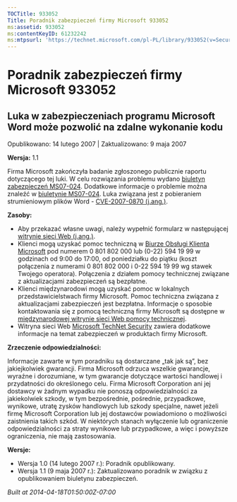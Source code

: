 ```yaml
---
TOCTitle: 933052
Title: Poradnik zabezpieczeń firmy Microsoft 933052
ms:assetid: 933052
ms:contentKeyID: 61232242
ms:mtpsurl: 'https://technet.microsoft.com/pl-PL/library/933052(v=Security.10)'
---
```


Poradnik zabezpieczeń firmy Microsoft 933052
============================================

Luka w zabezpieczeniach programu Microsoft Word może pozwolić na zdalne wykonanie kodu
--------------------------------------------------------------------------------------

Opublikowano: 14 lutego 2007 | Zaktualizowano: 9 maja 2007

**Wersja:** 1.1

Firma Microsoft zakończyła badanie zgłoszonego publicznie raportu dotyczącego tej luki. W celu rozwiązania problemu wydano [biuletyn zabezpieczeń MS07-024](http://technet.microsoft.com/security/bulletin/ms07-024). Dodatkowe informacje o problemie można znaleźć w [biuletynie MS07-024](http://technet.microsoft.com/security/bulletin/ms07-024). Luka związana jest z pobieraniem strumieniowym plików Word - [CVE-2007-0870 (j.ang.)](http://www.cve.mitre.org/cgi-bin/cvename.cgi?name=cve-2007-0870).

**Zasoby:**

-   Aby przekazać własne uwagi, należy wypełnić formularz w następującej [witrynie sieci Web (j.ang.)](https://support.microsoft.com/common/survey.aspx?scid=sw;en;1257&amp;showpage=1&amp;ws=technet&amp;sd=tech).  
-   Klienci mogą uzyskać pomoc techniczną w [Biurze Obsługi Klienta Microsoft](http://support.microsoft.com/contactus/?ws=support) pod numerem 0 801 802 000 lub (0-22) 594 19 99 w godzinach od 9:00 do 17:00, od poniedziałku do piątku (koszt połączenia z numerami 0 801 802 000 i 0-22 594 19 99 wg stawek Twojego operatora). Połączenia z działem pomocy technicznej związane z aktualizacjami zabezpieczeń są bezpłatne.  
-   Klienci międzynarodowi mogą uzyskać pomoc w lokalnych przedstawicielstwach firmy Microsoft. Pomoc techniczna związana z aktualizacjami zabezpieczeń jest bezpłatna. Informacje o sposobie kontaktowania się z pomocą techniczną firmy Microsoft są dostępne w [międzynarodowej witrynie sieci Web pomocy technicznej](http://go.microsoft.com/fwlink/?linkid=21155).  
-   Witryna sieci Web [Microsoft TechNet Security](http://www.microsoft.com/poland/technet/security/) zawiera dodatkowe informacje na temat zabezpieczeń w produktach firmy Microsoft.  

**Zrzeczenie odpowiedzialności:**

Informacje zawarte w tym poradniku są dostarczane „tak jak są”, bez jakiejkolwiek gwarancji. Firma Microsoft odrzuca wszelkie gwarancje, wyraźne i dorozumiane, w tym gwarancje dotyczące wartości handlowej i przydatności do określonego celu. Firma Microsoft Corporation ani jej dostawcy w żadnym wypadku nie ponoszą odpowiedzialności za jakiekolwiek szkody, w tym bezpośrednie, pośrednie, przypadkowe, wynikowe, utratę zysków handlowych lub szkody specjalne, nawet jeżeli firmę Microsoft Corporation lub jej dostawców powiadomiono o możliwości zaistnienia takich szkód. W niektórych stanach wyłączenie lub ograniczenie odpowiedzialności za straty wynikowe lub przypadkowe, a więc i powyższe ograniczenia, nie mają zastosowania.

**Wersje:**

-   Wersja 1.0 (14 lutego 2007 r.): Poradnik opublikowany.  
-   Wersja 1.1 (9 maja 2007 r.): Zaktualizowano poradnik w związku z opublikowaniem biuletynu zabezpieczeń.  

*Built at 2014-04-18T01:50:00Z-07:00*

